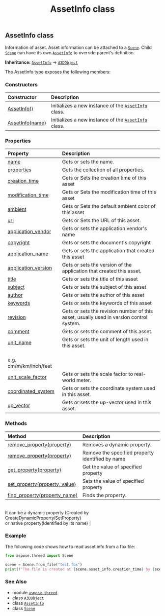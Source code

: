 ﻿---
title: AssetInfo class
second_title: Aspose.3D for Python via .NET API References
description: 
type: docs
weight: 20
url: /python-net/aspose.threed/assetinfo/
is_root: false
---

## AssetInfo class

Information of asset.
Asset information can be attached to a [`Scene`](/3d/python-net/aspose.threed/scene).
Child [`Scene`](/3d/python-net/aspose.threed/scene) can have its own [`AssetInfo`](/3d/python-net/aspose.threed/assetinfo) to override parent's definition.



**Inheritance:** [`AssetInfo`](/3d/python-net/aspose.threed/assetinfo) → 
[`A3DObject`](/3d/python-net/aspose.threed/a3dobject)



The AssetInfo type exposes the following members:

### Constructors
| Constructor | Description |
| :- | :- |
| [AssetInfo()](/3d/python-net/aspose.threed/assetinfo/__init__/#) | Initializes a new instance of the [`AssetInfo`](/3d/python-net/aspose.threed/assetinfo) class. |
| [AssetInfo(name)](/3d/python-net/aspose.threed/assetinfo/__init__/#str) | Initializes a new instance of the [`AssetInfo`](/3d/python-net/aspose.threed/assetinfo) class. |


### Properties
| Property | Description |
| :- | :- |
| [name](/3d/python-net/aspose.threed/assetinfo/name) | Gets or sets the name. |
| [properties](/3d/python-net/aspose.threed/assetinfo/properties) | Gets the collection of all properties. |
| [creation_time](/3d/python-net/aspose.threed/assetinfo/creation_time) | Gets or Sets the creation time of this asset |
| [modification_time](/3d/python-net/aspose.threed/assetinfo/modification_time) | Gets or Sets the modification time of this asset |
| [ambient](/3d/python-net/aspose.threed/assetinfo/ambient) | Gets or Sets the default ambient color of this asset |
| [url](/3d/python-net/aspose.threed/assetinfo/url) | Gets or Sets the URL of this asset. |
| [application_vendor](/3d/python-net/aspose.threed/assetinfo/application_vendor) | Gets or sets the application vendor's name |
| [copyright](/3d/python-net/aspose.threed/assetinfo/copyright) | Gets or sets the document's copyright |
| [application_name](/3d/python-net/aspose.threed/assetinfo/application_name) | Gets or sets the application that created this asset |
| [application_version](/3d/python-net/aspose.threed/assetinfo/application_version) | Gets or sets the version of the application that created this asset. |
| [title](/3d/python-net/aspose.threed/assetinfo/title) | Gets or sets the title of this asset |
| [subject](/3d/python-net/aspose.threed/assetinfo/subject) | Gets or sets the subject of this asset |
| [author](/3d/python-net/aspose.threed/assetinfo/author) | Gets or sets the author of this asset |
| [keywords](/3d/python-net/aspose.threed/assetinfo/keywords) | Gets or sets the keywords of this asset |
| [revision](/3d/python-net/aspose.threed/assetinfo/revision) | Gets or sets the revision number of this asset, usually used in version control system. |
| [comment](/3d/python-net/aspose.threed/assetinfo/comment) | Gets or sets the comment of this asset. |
| [unit_name](/3d/python-net/aspose.threed/assetinfo/unit_name) | Gets or sets the unit of length used in this asset.<br/>e.g. cm/m/km/inch/feet |
| [unit_scale_factor](/3d/python-net/aspose.threed/assetinfo/unit_scale_factor) | Gets or sets the scale factor to real-world meter. |
| [coordinated_system](/3d/python-net/aspose.threed/assetinfo/coordinated_system) | Gets or sets the coordinate system used in this asset. |
| [up_vector](/3d/python-net/aspose.threed/assetinfo/up_vector) | Gets or sets the up-vector used in this asset. |


### Methods
| Method | Description |
| :- | :- |
| [remove_property(property)](/3d/python-net/aspose.threed/assetinfo/remove_property/#Property) | Removes a dynamic property. |
| [remove_property(property)](/3d/python-net/aspose.threed/assetinfo/remove_property/#str) | Remove the specified property identified by name |
| [get_property(property)](/3d/python-net/aspose.threed/assetinfo/get_property/#str) | Get the value of specified property |
| [set_property(property, value)](/3d/python-net/aspose.threed/assetinfo/set_property/#str-any) | Sets the value of specified property |
| [find_property(property_name)](/3d/python-net/aspose.threed/assetinfo/find_property/#str) | Finds the property.<br/>It can be a dynamic property (Created by CreateDynamicProperty/SetProperty) <br/>or native property(Identified by its name) |



### Example 


The following code shows how to read asset info from a fbx file:

```python
from aspose.threed import Scene

scene = Scene.from_file("test.fbx")
print(f"The file is created at {scene.asset_info.creation_time} by {scene.asset_info.application_name} {scene.asset_info.application_version} ")

```

### See Also
* module [`aspose.threed`](..)
* class [`A3DObject`](/3d/python-net/aspose.threed/a3dobject)
* class [`AssetInfo`](/3d/python-net/aspose.threed/assetinfo)
* class [`Scene`](/3d/python-net/aspose.threed/scene)
